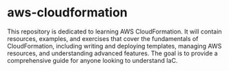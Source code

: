 # aws-cloudformation
This repository is dedicated to learning AWS CloudFormation. It will contain resources, examples, and exercises that cover the fundamentals of CloudFormation, including writing and deploying templates, managing AWS resources, and understanding advanced features. The goal is to provide a comprehensive guide for anyone looking to understand IaC.
